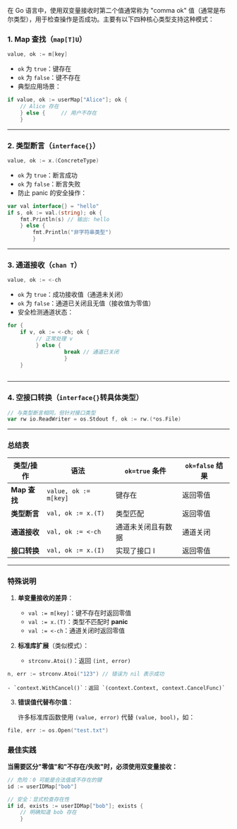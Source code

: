 在 Go 语言中，使用双变量接收时第二个值通常称为 "comma ok" 值（通常是布尔类型），用于检查操作是否成功。主要有以下四种核心类型支持这种模式：


### 1. Map 查找（`map[T]U`）

```go
value, ok := m[key]
```

- `ok` 为 `true`：键存在
- `ok` 为 `false`：键不存在
- 典型应用场景：
    
```go
if value, ok := userMap["Alice"]; ok {
    // Alice 存在 
    } else {     // 用户不存在 
    }
```
    

---

### 2. 类型断言（`interface{}`）

```go
value, ok := x.(ConcreteType)
```

- `ok` 为 `true`：断言成功
- `ok` 为 `false`：断言失败
- 防止 panic 的安全操作：
    
```go
var val interface{} = "hello" 
if s, ok := val.(string); ok {
    fmt.Println(s) // 输出: hello 
    } else { 
        fmt.Println("非字符串类型") 
        }
```
    

---

### 3. 通道接收（`chan T`）

```go
value, ok := <-ch
```

- `ok` 为 `true`：成功接收值（通道未关闭）
- `ok` 为 `false`：通道已关闭且无值（接收值为零值）
- 安全检测通道状态：
    
```go
for {     
    if v, ok := <-ch; ok {    
         // 正常处理 v     
         } else {
                  break // 通道已关闭     
                  } 
    }
                  
```
    

---

### 4. 空接口转换（`interface{}`转具体类型）

```go
// 与类型断言相同，但针对接口类型 
var rw io.ReadWriter = os.Stdout f, ok := rw.(*os.File)
```

---

### 总结表

|类型/操作|语法|`ok=true` 条件|`ok=false` 结果|
|---|---|---|---|
|​**​Map 查找​**​|`value, ok := m[key]`|键存在|返回零值|
|​**​类型断言​**​|`val, ok := x.(T)`|类型匹配|返回零值|
|​**​通道接收​**​|`val, ok := <-ch`|通道未关闭且有数据|通道关闭|
|​**​接口转换​**​|`val, ok := x.(I)`|实现了接口 I|返回零值|

---

### 特殊说明

1. ​**​单变量接收的差异​**​：
    
    - `val := m[key]`：键不存在时返回零值
    - `val := x.(T)`：类型不匹配时 ​**​panic​**​
    - `val := <-ch`：通道关闭时返回零值
2. ​**​标准库扩展​**​（类似模式）：
    
    - `strconv.Atoi()`：返回 `(int, error)`
    
```go
n, err := strconv.Atoi("123") // 错误为 nil 表示成功
```

    - `context.WithCancel()`：返回 `(context.Context, context.CancelFunc)`
3. ​**​错误值代替布尔值​**​：  

    许多标准库函数使用 `(value, error)` 代替 `(value, bool)`，如：
    
```go
file, err := os.Open("test.txt")
```
    

### 最佳实践

​**​当需要区分"零值"和"不存在/失败"时，必须使用双变量接收：​**​

```go
// 危险：0 可能是合法值或不存在的键 
id := userIDMap["bob"]  

// 安全：显式检查存在性 
if id, exists := userIDMap["bob"]; exists {
    // 明确知道 bob 存在 
    }
```